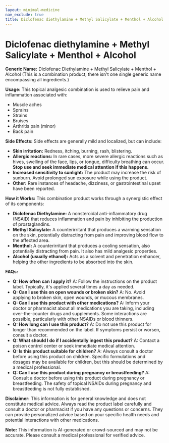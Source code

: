 ```yaml
---
layout: minimal-medicine
nav_exclude: true
title: Diclofenac diethylamine + Methyl Salicylate + Menthol + Alcohol
---
```


# Diclofenac diethylamine + Methyl Salicylate + Menthol + Alcohol

**Generic Name:** Diclofenac Diethylamine + Methyl Salicylate + Menthol + Alcohol (This is a combination product; there isn't one single generic name encompassing all ingredients.)


**Usage:** This topical analgesic combination is used to relieve pain and inflammation associated with:

* Muscle aches
* Sprains
* Strains
* Bruises
* Arthritis pain (minor)
* Back pain


**Side Effects:**  Side effects are generally mild and localized, but can include:

* **Skin irritation:** Redness, itching, burning, rash, blistering.
* **Allergic reactions:**  In rare cases, more severe allergic reactions such as hives, swelling of the face, lips, or tongue, difficulty breathing can occur.  **Stop use and seek immediate medical attention if this happens.**
* **Increased sensitivity to sunlight:**  The product may increase the risk of sunburn. Avoid prolonged sun exposure while using the product.
* **Other:**  Rare instances of headache, dizziness, or gastrointestinal upset have been reported.


**How it Works:**  This combination product works through a synergistic effect of its components:

* **Diclofenac Diethylamine:** A nonsteroidal anti-inflammatory drug (NSAID) that reduces inflammation and pain by inhibiting the production of prostaglandins.
* **Methyl Salicylate:**  A counterirritant that produces a warming sensation on the skin, potentially distracting from pain and improving blood flow to the affected area.
* **Menthol:** A counterirritant that produces a cooling sensation, also potentially distracting from pain.  It also has mild analgesic properties.
* **Alcohol (usually ethanol):** Acts as a solvent and penetration enhancer, helping the other ingredients to be absorbed into the skin.


**FAQs:**

* **Q: How often can I apply it?** A: Follow the instructions on the product label.  Typically, it's applied several times a day as needed.
* **Q: Can I use this on open wounds or broken skin?** A: No. Avoid applying to broken skin, open wounds, or mucous membranes.
* **Q: Can I use this product with other medications?** A:  Inform your doctor or pharmacist about all medications you are taking, including over-the-counter drugs and supplements. Some interactions are possible, particularly with other NSAIDs or blood thinners.
* **Q: How long can I use this product?** A:  Do not use this product for longer than recommended on the label. If symptoms persist or worsen, consult a doctor.
* **Q: What should I do if I accidentally ingest this product?** A:  Contact a poison control center or seek immediate medical attention.
* **Q: Is this product suitable for children?** A:  Always consult a doctor before using this product on children.  Specific formulations and dosages may be available for children, but this should be determined by a medical professional.
* **Q: Can I use this product during pregnancy or breastfeeding?** A: Consult a doctor before using this product during pregnancy or breastfeeding.  The safety of topical NSAIDs during pregnancy and breastfeeding is not fully established.


**Disclaimer:** This information is for general knowledge and does not constitute medical advice.  Always read the product label carefully and consult a doctor or pharmacist if you have any questions or concerns.  They can provide personalized advice based on your specific health needs and potential interactions with other medications.


**Note:** This information is AI-generated or crowd-sourced and may not be accurate. Please consult a medical professional for verified advice.